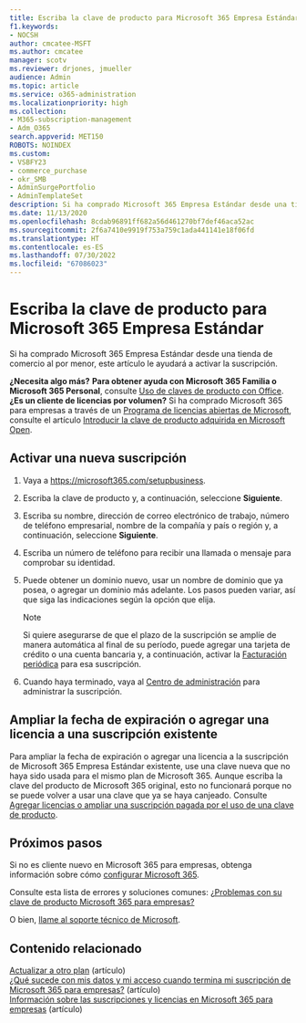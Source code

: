 ```yaml
---
title: Escriba la clave de producto para Microsoft 365 Empresa Estándar
f1.keywords:
- NOCSH
author: cmcatee-MSFT
ms.author: cmcatee
manager: scotv
ms.reviewer: drjones, jmueller
audience: Admin
ms.topic: article
ms.service: o365-administration
ms.localizationpriority: high
ms.collection:
- M365-subscription-management
- Adm_O365
search.appverid: MET150
ROBOTS: NOINDEX
ms.custom:
- VSBFY23
- commerce_purchase
- okr_SMB
- AdminSurgePortfolio
- AdminTemplateSet
description: Si ha comprado Microsoft 365 Empresa Estándar desde una tienda de comercio al por menor, obtenga información sobre cómo canjear la clave de producto y activar la suscripción.
ms.date: 11/13/2020
ms.openlocfilehash: 8cdab96891ff682a56d461270bf7def46aca52ac
ms.sourcegitcommit: 2f6a7410e9919f753a759c1ada441141e18f06fd
ms.translationtype: HT
ms.contentlocale: es-ES
ms.lasthandoff: 07/30/2022
ms.locfileid: "67086023"
---
```

# <a name="enter-your-product-key-for-microsoft-365-business-standard"></a>Escriba la clave de producto para Microsoft 365 Empresa Estándar

Si ha comprado Microsoft 365 Empresa Estándar desde una tienda de comercio al por menor, este artículo le ayudará a activar la suscripción.
  
 **¿Necesita algo más?** **Para obtener ayuda con Microsoft 365 Familia o Microsoft 365 Personal**, consulte [Uso de claves de producto con Office](https://support.microsoft.com/office/12a5763a-d45c-4685-8c95-a44500213759).  
 **¿Es un cliente de licencias por volumen?** Si ha comprado Microsoft 365 para empresas a través de un [Programa de licencias abiertas de Microsoft](https://go.microsoft.com/fwlink/p/?LinkID=613298), consulte el artículo [Introducir la clave de producto adquirida en Microsoft Open](purchases-from-microsoft-open.md).
  
## <a name="activate-a-new-subscription"></a>Activar una nueva suscripción

1. Vaya a <a href="https://go.microsoft.com/fwlink/p/?LinkId=839911" target="_blank">https://microsoft365.com/setupbusiness</a>.

2. Escriba la clave de producto y, a continuación, seleccione **Siguiente**.

3. Escriba su nombre, dirección de correo electrónico de trabajo, número de teléfono empresarial, nombre de la compañía y país o región y, a continuación, seleccione **Siguiente**.

4. Escriba un número de teléfono para recibir una llamada o mensaje para comprobar su identidad.

5. Puede obtener un dominio nuevo, usar un nombre de dominio que ya posea, o agregar un dominio más adelante. Los pasos pueden variar, así que siga las indicaciones según la opción que elija.

    > [!NOTE]
    > Si quiere asegurarse de que el plazo de la suscripción se amplíe de manera automática al final de su período, puede agregar una tarjeta de crédito o una cuenta bancaria y, a continuación, activar la [Facturación periódica](subscriptions/renew-your-subscription.md#turn-recurring-billing-off-or-on) para esa suscripción.

6. Cuando haya terminado, vaya al <a href="https://go.microsoft.com/fwlink/p/?linkid=2024339" target="_blank">Centro de administración</a> para administrar la suscripción.

## <a name="extend-the-expiration-date-or-add-a-license-to-an-existing-subscription"></a>Ampliar la fecha de expiración o agregar una licencia a una suscripción existente

Para ampliar la fecha de expiración o agregar una licencia a la suscripción de Microsoft 365 Empresa Estándar existente, use una clave nueva que no haya sido usada para el mismo plan de Microsoft 365. Aunque escriba la clave del producto de Microsoft 365 original, esto no funcionará porque no se puede volver a usar una clave que ya se haya canjeado. Consulte [Agregar licencias o ampliar una suscripción pagada por el uso de una clave de producto](licenses/add-licenses-using-product-key.md).

## <a name="next-steps"></a>Próximos pasos

Si no es cliente nuevo en Microsoft 365 para empresas, obtenga información sobre cómo [configurar Microsoft 365](../admin/setup/setup.md).

Consulte esta lista de errores y soluciones comunes: [¿Problemas con su clave de producto Microsoft 365 para empresas?](product-key-errors-and-solutions.md)
  
O bien, [llame al soporte técnico de Microsoft](../admin/get-help-support.md).

## <a name="related-content"></a>Contenido relacionado

[Actualizar a otro plan](./subscriptions/upgrade-to-different-plan.md) (artículo)\
[¿Qué sucede con mis datos y mi acceso cuando termina mi suscripción de Microsoft 365 para empresas?](./subscriptions/what-if-my-subscription-expires.md) (artículo)\
[Información sobre las suscripciones y licencias en Microsoft 365 para empresas](./licenses/subscriptions-and-licenses.md) (artículo)
